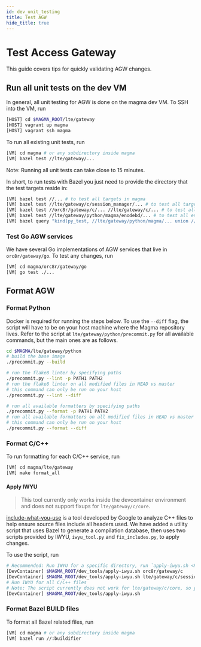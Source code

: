 ```yaml
---
id: dev_unit_testing
title: Test AGW
hide_title: true
---
```


# Test Access Gateway

This guide covers tips for quickly validating AGW changes.

## Run all unit tests on the dev VM

In general, all unit testing for AGW is done on the magma dev VM.
To SSH into the VM, run

```bash
[HOST] cd $MAGMA_ROOT/lte/gateway
[HOST] vagrant up magma
[HOST] vagrant ssh magma
```

To run all existing unit tests, run

```bash
[VM] cd magma # or any subdirectory inside magma
[VM] bazel test //lte/gateway/...
```

Note: Running all unit tests can take close to 15 minutes.

In short, to run tests with Bazel you just need to provide the directory that the test targets reside in:

```bash
[VM] bazel test //... # to test all targets in magma
[VM] bazel test //lte/gateway/c/session_manager/... # to test all targets under lte/gateway/c/session_manager 
[VM] bazel test //orc8r/gateway/c/... //lte/gateway/c/... # to test all C/C++ targets
[VM] bazel test //lte/gateway/python/magma/enodebd/... # to test all enodebd test targets
[VM] bazel query "kind(py_test, //lte/gateway/python/magma/... union //orc8r/gateway/python/magma/...) except attr(tags, manual, kind(py_test, //lte/gateway/python/...))" # to list all python service unit tests
```

### Test Go AGW services

We have several Go implementations of AGW services that live in `orc8r/gateway/go`.
To test any changes, run

```bash
[VM] cd magma/orc8r/gateway/go
[VM] go test ./...
```

## Format AGW

### Format Python

Docker is required for running the steps below.
To use the `--diff` flag, the script will have to be on your host machine where the Magma repository lives.
Refer to the script at `lte/gateway/python/precommit.py` for all available commands, but the main ones are as follows.

```bash
cd $MAGMA/lte/gateway/python
# build the base image
./precommit.py --build

# run the flake8 linter by specifying paths
./precommit.py --lint -p PATH1 PATH2
# run the flake8 linter on all modified files in HEAD vs master
# this command can only be run on your host
./precommit.py --lint --diff

# run all available formatters by specifying paths
./precommit.py --format -p PATH1 PATH2
# run all available formatters on all modified files in HEAD vs master
# this command can only be run on your host
./precommit.py --format --diff
```

### Format C/C++

To run formatting for each C/C++ service, run

```bash
[VM] cd magma/lte/gateway
[VM] make format_all
```

#### Apply IWYU

> This tool currently only works inside the devcontainer environment and does not support fixups for `lte/gateway/c/core`.

[include-what-you-use](https://include-what-you-use.org/) is a tool developed by Google to analyze C++ files to help ensure source files include all headers used.
We have added a utility script that uses Bazel to generate a compilation database, then uses two scripts provided by IWYU, `iwyu_tool.py` and `fix_includes.py`, to apply changes.

To use the script, run

```bash
# Recommended: Run IWYU for a specific directory, run `apply-iwyu.sh <PATH>`
[DevContainer] $MAGMA_ROOT/dev_tools/apply-iwyu.sh orc8r/gateway/c
[DevContainer] $MAGMA_ROOT/dev_tools/apply-iwyu.sh lte/gateway/c/session_manager
# Run IWYU for all C/C++ files
# Note: The script currently does not work for lte/gateway/c/core, so you may need to revert changes for that directory
[DevContainer] $MAGMA_ROOT/dev_tools/apply-iwyu.sh
```

### Format Bazel BUILD files

To format all Bazel related files, run

```bash
[VM] cd magma # or any subdirectory inside magma
[VM] bazel run //:buildifier
```
